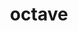 ---
title: "octave"
layout: cache
categories: [package, v0.22.1]
meta: {"versions": ["9.1.0"], "compilers": ["gcc@=7.3.1"], "oss": ["amzn2"], "platforms": ["linux"], "targets": ["aarch64", "neoverse_n1", "x86_64_v3"], "stacks": ["aws-isc", "aws-isc-aarch64", "root"], "num_specs": 3, "num_specs_by_stack": {"aws-isc-aarch64": 2, "root": 3, "aws-isc": 1}}
spec_details: [{"hash": "uajewbtcln45ypzwgm3ievx4t6zsfcn7", "compiler": "gcc@=7.3.1", "versions": ["9.1.0"], "os": "amzn2", "platform": "linux", "target": "aarch64", "variants": ["~arpack", "build_system=autotools", "+bz2", "~curl", "~fftw", "~fltk", "~fontconfig", "~freetype", "~gl2ps", "~glpk", "~gnuplot", "~hdf5", "~jdk", "~llvm", "~magick", "~opengl", "~qhull", "~qrupdate", "~qscintilla", "~qt", "+readline", "~suitesparse", "~zlib"], "stacks": ["aws-isc-aarch64", "root"], "size": "-", "tarball": "https://binaries.spack.io/releases/v0.22.1/build_cache/linux-amzn2-aarch64/gcc-7.3.1/octave-9.1.0/linux-amzn2-aarch64-gcc-7.3.1-octave-9.1.0-uajewbtcln45ypzwgm3ievx4t6zsfcn7.spack"}, {"hash": "3pc2333xeqqsb74ahzifsp6oxeekq5lw", "compiler": "gcc@=7.3.1", "versions": ["9.1.0"], "os": "amzn2", "platform": "linux", "target": "neoverse_n1", "variants": ["~arpack", "build_system=autotools", "+bz2", "~curl", "~fftw", "~fltk", "~fontconfig", "~freetype", "~gl2ps", "~glpk", "~gnuplot", "~hdf5", "~jdk", "~llvm", "~magick", "~opengl", "~qhull", "~qrupdate", "~qscintilla", "~qt", "+readline", "~suitesparse", "~zlib"], "stacks": ["aws-isc-aarch64", "root"], "size": "-", "tarball": "https://binaries.spack.io/releases/v0.22.1/build_cache/linux-amzn2-neoverse_n1/gcc-7.3.1/octave-9.1.0/linux-amzn2-neoverse_n1-gcc-7.3.1-octave-9.1.0-3pc2333xeqqsb74ahzifsp6oxeekq5lw.spack"}, {"hash": "lyibgamry3cd5fj2wfve4ttafb67yf7x", "compiler": "gcc@=7.3.1", "versions": ["9.1.0"], "os": "amzn2", "platform": "linux", "target": "x86_64_v3", "variants": ["~arpack", "build_system=autotools", "+bz2", "~curl", "~fftw", "~fltk", "~fontconfig", "~freetype", "~gl2ps", "~glpk", "~gnuplot", "~hdf5", "~jdk", "~llvm", "~magick", "~opengl", "~qhull", "~qrupdate", "~qscintilla", "~qt", "+readline", "~suitesparse", "~zlib"], "stacks": ["root", "aws-isc"], "size": "-", "tarball": "https://binaries.spack.io/releases/v0.22.1/build_cache/linux-amzn2-x86_64_v3/gcc-7.3.1/octave-9.1.0/linux-amzn2-x86_64_v3-gcc-7.3.1-octave-9.1.0-lyibgamry3cd5fj2wfve4ttafb67yf7x.spack"}]
---